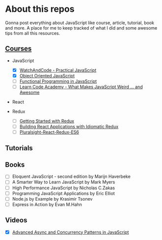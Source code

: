 # About this repos

Gonna post everything about JavaScript like
course, article, tutorial, book and more.
A place for me to keep tracked of what I did
and some awesome tips from all this resources.

## [Courses](https://github.com/EQuimper/all-about-javascript/tree/master/Courses)

  - JavaScript
    - [x] [WatchAndCode - Practical JavaScript](https://watchandcode.com/courses/practical-javascript)
    - [x] [Object Oriented JavaScript](https://www.youtube.com/watch?v=O8wwnhdkPE4)
    - [ ] [Functional Programming in JavaScript](https://www.youtube.com/playlist?list=PL0zVEGEvSaeEd9hlmCXrk5yUyqUag-n84)
    - [ ] [Learn Code Academy - What Makes JavaScript Weird ... and Awesome](https://www.youtube.com/playlist?list=PLoYCgNOIyGABI011EYc-avPOsk1YsMUe_)

  - React

  - Redux
    - [ ] [Getting Started with Redux](https://egghead.io/series/getting-started-with-redux)
    - [ ] [Building React Applications with Idiomatic Redux](https://egghead.io/series/building-react-applications-with-idiomatic-redux)
    - [ ] [Pluralsight-React-Redux-ES6](https://app.pluralsight.com/library/courses/react-redux-react-router-es6/table-of-contents)

## Tutorials

## Books

- [ ] Eloquent JavaScript - second edition by Marijn Haverbeke
- [ ] A Smarter Way to Learn JavaScript by Mark Myers
- [ ] High Performance JavaScript by Nicholas C.Zakas
- [ ] Programming JavaScript Applications by Eric Elliot
- [ ] Node.js by Example by Krasimir Tsonev
- [ ] Express in Action by Evan M.Hahn

## Videos
- [x] [Advanced Async and Concurrency Patterns in JavaScript](https://www.youtube.com/watch?v=Qg1SvpIau6U)
